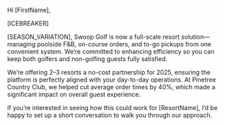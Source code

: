 Hi [FirstName],

[ICEBREAKER]

[SEASON_VARIATION], Swoop Golf is now a full-scale resort solution—managing poolside F&B, on-course orders, and to-go pickups from one convenient system. We’re committed to enhancing efficiency so you can keep both golfers and non-golfing guests fully satisfied.

We’re offering 2–3 resorts a no-cost partnership for 2025, ensuring the platform is perfectly aligned with your day-to-day operations. At Pinetree Country Club, we helped cut average order times by 40%, which made a significant impact on overall guest experience.

If you’re interested in seeing how this could work for [ResortName], I’d be happy to set up a short conversation to walk you through our approach.